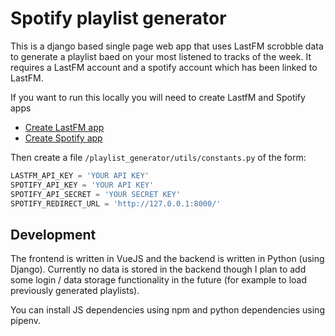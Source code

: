 # Spotify playlist generator

This is a django based single page web app that uses LastFM scrobble data to generate a playlist
baed on your most listened to tracks of the week. It requires a LastFM account and a spotify account
which has been linked to LastFM. 

If you want to run this locally you will need to create LastfM and Spotify apps
- [Create LastFM app](https://www.last.fm/api)
- [Create Spotify app](https://developer.spotify.com/)

Then create a file `/playlist_generator/utils/constants.py` of the form:

```Python
LASTFM_API_KEY = 'YOUR API KEY'
SPOTIFY_API_KEY = 'YOUR API KEY'
SPOTIFY_API_SECRET = 'YOUR SECRET KEY'
SPOTIFY_REDIRECT_URL = 'http://127.0.0.1:8000/'
```

## Development

The frontend is written in VueJS and the backend is written in Python (using Django). Currently no data
is stored in the backend though I plan to add some login / data storage functionality in the future
(for example to load previously generated playlists). 

You can install JS dependencies using npm and python dependencies using pipenv. 
